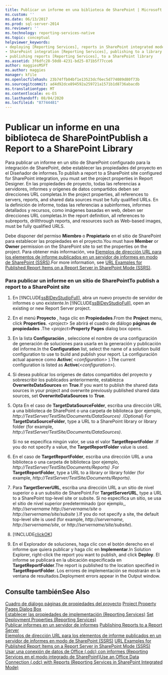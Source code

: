 ```yaml
---
title: Publicar un informe en una biblioteca de SharePoint | Microsoft Docs
ms.custom: ''
ms.date: 06/13/2017
ms.prod: sql-server-2014
ms.reviewer: ''
ms.technology: reporting-services-native
ms.topic: conceptual
helpviewer_keywords:
- deploying [Reporting Services], reports in SharePoint integrated mode
- SharePoint integration [Reporting Services], publishing to a library
- publishing reports [Reporting Services], to a SharePoint library
ms.assetid: 3f6dfc28-50d8-4231-bd25-871b5f77cce6
author: maggiesMSFT
ms.author: maggies
manager: kfile
ms.openlocfilehash: 23b74ffb04bf1e13523dcf6ec5d774089d80f73b
ms.sourcegitcommit: ad4d92dce894592a259721a1571b1d8736abacdb
ms.translationtype: MT
ms.contentlocale: es-ES
ms.lasthandoff: 08/04/2020
ms.locfileid: "87744481"
---
```

# <a name="publish-a-report-to-a-sharepoint-library"></a><span data-ttu-id="47a57-102">Publicar un informe en una biblioteca de SharePoint</span><span class="sxs-lookup"><span data-stu-id="47a57-102">Publish a Report to a SharePoint Library</span></span>
  <span data-ttu-id="47a57-103">Para publicar un informe en un sitio de SharePoint configurado para la integración de SharePoint, debe establecer las propiedades del proyecto en el Diseñador de informes.</span><span class="sxs-lookup"><span data-stu-id="47a57-103">To publish a report to a SharePoint site configured for SharePoint integration, you must set the project properties in Report Designer.</span></span> <span data-ttu-id="47a57-104">En las propiedades de proyecto, todas las referencias a servidores, informes y orígenes de datos compartidos deben ser direcciones URL completas.</span><span class="sxs-lookup"><span data-stu-id="47a57-104">In the project properties, all references to servers, reports, and shared data sources must be fully qualified URLs.</span></span> <span data-ttu-id="47a57-105">En la definición de informe, todas las referencias a subinformes, informes detallados y recursos, como imágenes basadas en web, deben ser direcciones URL completas.</span><span class="sxs-lookup"><span data-stu-id="47a57-105">In the report definition, all references to subreports, drillthrough reports, and resources such as Web-based images, must be fully qualified URLS.</span></span>  
  
 <span data-ttu-id="47a57-106">Debe disponer del permiso **Miembro** o **Propietario** en el sitio de SharePoint para establecer las propiedades en el proyecto.</span><span class="sxs-lookup"><span data-stu-id="47a57-106">You must have **Member** or **Owner** permission on the SharePoint site to set the properties on the project.</span></span> <span data-ttu-id="47a57-107">Para obtener más información, vea [Ejemplos de dirección URL para los elementos de informe publicados en un servidor de informes en modo de SharePoint &#40;SSRS&#41;](../tools/url-examples-for-items-on-a-report-server-sharepoint-mode.md).</span><span class="sxs-lookup"><span data-stu-id="47a57-107">For more information, see [URL Examples for Published Report Items on a Report Server in SharePoint Mode &#40;SSRS&#41;](../tools/url-examples-for-items-on-a-report-server-sharepoint-mode.md).</span></span>  
  
### <a name="to-publish-a-report-to-a-sharepoint-site"></a><span data-ttu-id="47a57-108">Para publicar un informe en un sitio de SharePoint</span><span class="sxs-lookup"><span data-stu-id="47a57-108">To publish a report to a SharePoint site</span></span>  
  
1.  <span data-ttu-id="47a57-109">En [!INCLUDE[ssBIDevStudioFull](../../includes/ssbidevstudiofull-md.md)], abra un nuevo proyecto de servidor de informes o uno existente.</span><span class="sxs-lookup"><span data-stu-id="47a57-109">In [!INCLUDE[ssBIDevStudioFull](../../includes/ssbidevstudiofull-md.md)], open an existing or new Report Server project.</span></span>  
  
2.  <span data-ttu-id="47a57-110">En el menú **Proyecto** , haga clic en **Propiedades**.</span><span class="sxs-lookup"><span data-stu-id="47a57-110">From the **Project** menu, click **Properties**.</span></span> <span data-ttu-id="47a57-111">_\<project>_ Se abrirá el cuadro de diálogo **páginas de propiedades** .</span><span class="sxs-lookup"><span data-stu-id="47a57-111">The _\<project>_**Property Pages** dialog box opens.</span></span>  
  
3.  <span data-ttu-id="47a57-112">En la lista **Configuración** , seleccione el nombre de una configuración de generación de soluciones para usarla en la generación y publicación del informe.</span><span class="sxs-lookup"><span data-stu-id="47a57-112">In the **Configuration** list, select the name of a solution build configuration to use to build and publish your report.</span></span> <span data-ttu-id="47a57-113">La configuración actual aparece como **Active**( *\<configuration>* ).</span><span class="sxs-lookup"><span data-stu-id="47a57-113">The current configuration is listed as **Active**(*\<configuration>*).</span></span>  
  
4.  <span data-ttu-id="47a57-114">Si desea publicar los orígenes de datos compartidos del proyecto y sobrescribir los publicados anteriormente, establezca **OverwriteDataSources** en **True**.</span><span class="sxs-lookup"><span data-stu-id="47a57-114">If you want to publish the shared data sources in your project and overwrite previously published shared data sources, set **OverwriteDataSources** to **True**.</span></span>  
  
5.  <span data-ttu-id="47a57-115">Opta En el caso de **TargetDataSourceFolder**, escriba una dirección URL a una biblioteca de SharePoint o una carpeta de biblioteca (por ejemplo, *http://TestServer/TestSite/Documents/DataSources)* .</span><span class="sxs-lookup"><span data-stu-id="47a57-115">(Optional) For **TargetDataSourceFolder**, type a URL to a SharePoint library or library folder (for example, *http://TestServer/TestSite/Documents/DataSources)*.</span></span>  
  
     <span data-ttu-id="47a57-116">Si no se especifica ningún valor, se usa el valor **TargetReportFolder** .</span><span class="sxs-lookup"><span data-stu-id="47a57-116">If you do not specify a value, the **TargetReportFolder** value is used.</span></span>  
  
6.  <span data-ttu-id="47a57-117">En el caso de **TargetReportFolder**, escriba una dirección URL a una biblioteca o una carpeta de biblioteca (por ejemplo, *http://TestServer/TestSite/Documents/Reports)* .</span><span class="sxs-lookup"><span data-stu-id="47a57-117">For **TargetReportFolder**, type a URL to a library or library folder (for example, *http://TestServer/TestSite/Documents/Reports)*.</span></span>  
  
7.  <span data-ttu-id="47a57-118">Para **TargetServerURL**, escriba una dirección URL a un sitio de nivel superior o a un subsitio de SharePoint.</span><span class="sxs-lookup"><span data-stu-id="47a57-118">For **TargetServerURL**, type a URL to a SharePoint top-level site or subsite.</span></span> <span data-ttu-id="47a57-119">Si no especifica un sitio, se usa el sitio de nivel superior predeterminado (por ejemplo,, *http://servername* *http://servername/site* o *http://servername/site/subsite* ).</span><span class="sxs-lookup"><span data-stu-id="47a57-119">If you do not specify a site, the default top-level site is used (for example, *http://servername*, *http://servername/site*, or *http://servername/site/subsite*).</span></span>  
  
8.  [!INCLUDE[clickOK](../../includes/clickok-md.md)]  
  
9. <span data-ttu-id="47a57-120">En el Explorador de soluciones, haga clic con el botón derecho en el informe que quiera publicar y haga clic en **Implementar**.</span><span class="sxs-lookup"><span data-stu-id="47a57-120">In Solution Explorer, right-click the report you want to publish, and click **Deploy**.</span></span> <span data-ttu-id="47a57-121">El informe se publicará en la ubicación especificada en **TargetReportFolder**.</span><span class="sxs-lookup"><span data-stu-id="47a57-121">The report is published to the location specified in **TargetReportFolder**.</span></span> <span data-ttu-id="47a57-122">Los errores de implementación se mostrarán en la ventana de resultados.</span><span class="sxs-lookup"><span data-stu-id="47a57-122">Deployment errors appear in the Output window.</span></span>  
  
## <a name="see-also"></a><span data-ttu-id="47a57-123">Consulte también</span><span class="sxs-lookup"><span data-stu-id="47a57-123">See Also</span></span>  
 <span data-ttu-id="47a57-124">[Cuadro de diálogo páginas de propiedades del proyecto](../tools/project-property-pages-dialog-box.md) </span><span class="sxs-lookup"><span data-stu-id="47a57-124">[Project Property Pages Dialog Box](../tools/project-property-pages-dialog-box.md) </span></span>  
 <span data-ttu-id="47a57-125">[Establecer las propiedades de implementación &#40;Reporting Services&#41;](../tools/set-deployment-properties-reporting-services.md) </span><span class="sxs-lookup"><span data-stu-id="47a57-125">[Set Deployment Properties &#40;Reporting Services&#41;](../tools/set-deployment-properties-reporting-services.md) </span></span>  
 <span data-ttu-id="47a57-126">[Publicar informes en un servidor de informes](publishing-reports-to-a-report-server.md) </span><span class="sxs-lookup"><span data-stu-id="47a57-126">[Publishing Reports to a Report Server](publishing-reports-to-a-report-server.md) </span></span>  
 <span data-ttu-id="47a57-127">[Ejemplos de dirección URL para los elementos de informe publicados en un servidor de informes en modo de SharePoint &#40;SSRS&#41;](../tools/url-examples-for-items-on-a-report-server-sharepoint-mode.md) </span><span class="sxs-lookup"><span data-stu-id="47a57-127">[URL Examples for Published Report Items on a Report Server in SharePoint Mode &#40;SSRS&#41;](../tools/url-examples-for-items-on-a-report-server-sharepoint-mode.md) </span></span>  
 [<span data-ttu-id="47a57-128">Usar una conexión de datos de Office &#40;.odc&#41; con informes &#40;Reporting Services en el modo integrado de SharePoint&#41;</span><span class="sxs-lookup"><span data-stu-id="47a57-128">Use an Office Data Connection &#40;.odc&#41; with Reports &#40;Reporting Services in SharePoint Integrated Mode&#41;</span></span>](../report-data/use-an-office-data-connection-odc-with-reports.md)  
  
  
